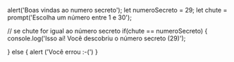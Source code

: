 
alert('Boas vindas ao numero secreto');
let numeroSecreto = 29;
let chute = prompt('Escolha um número entre 1 e 30');

// se chute for igual ao número secreto
if(chute == numeroSecreto) {
    console.log('Isso aí! Você descobriu o número secreto (29)');

} else {
    alert ('Você errou :-(')
}

